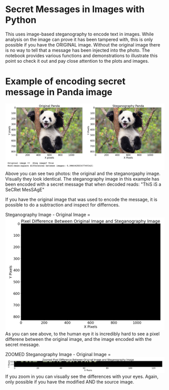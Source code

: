 # Secret Messages in Images with Python

This uses image-based steganography to encode text in images.  While analysis on the image can prove it has been tampered with, this is only possible if you have the ORIGINAL image.  Without the original image there is no way to tell that a message has been injected into the photo.  The notebook provides various functions and demonstrations to illustrate this point so check it out and pay close attention to the plots and images.

# Example of encoding secret message in Panda image
![vs](Images/Origvssteg.png)
Above you can see two photos: the original and the steganorgaphy image.  Visually they look identical.  The steganography image in this example has been encoded with a secret message that when decoded reads: "ThiS iS a SeCRet MesSAgE"

If you have the original image that was used to encode the message, it is possible to do a subtraction and inspect for differnces.

Steganography Image - Original Image = 
![diff](Images/pixeldiff.png)
As you can see above, to the human eye it is incredibly hard to see a pixel differene between the original image, and the image encoded with the secret message.

ZOOMED Steganography Image - Original Image = 
![zoom](Images/zoomed.png)
If you zoom in you can visually see the differences with your eyes.  Again, only possible if you have the modified AND the source image.
